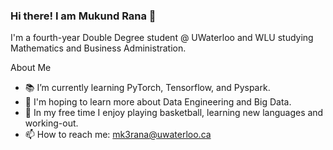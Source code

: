 ### Hi there! I am Mukund Rana 👋

I'm a fourth-year Double Degree student @ UWaterloo and WLU studying Mathematics and Business Administration. 

About Me
- 📚 I’m currently learning PyTorch, Tensorflow, and Pyspark. 
- 🔎 I'm hoping to learn more about Data Engineering and Big Data. 
- 🏀 In my free time I enjoy playing basketball, learning new languages and working-out.
- 📫 How to reach me: mk3rana@uwaterloo.ca
